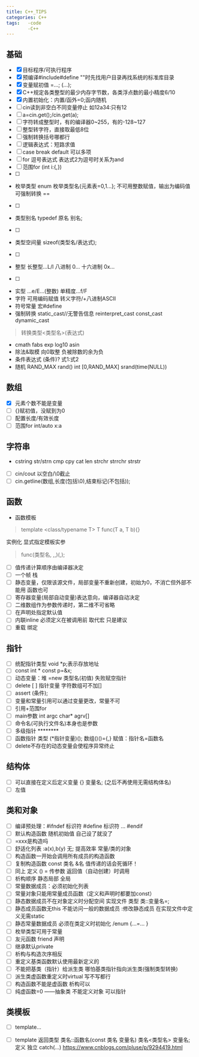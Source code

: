 ```yaml
---
title: C++_TIPS
categories: C++
tags:   -code
        -C++
---
```


## 基础
- [x] 目标程序/可执行程序
- [x] 预编译#include#define ""时先找用户目录再找系统的标准库目录
- [x] 变量赋初值 =...; (...);
- [x] C++规定各类整型的最少内存字节数，各类浮点数的最小精度6/10
- [x] 内置初始化：内置/函外=0;函内随机
- [ ] cin读到非空白不同变量停止 如12a34:只有12
- [ ] a=cin.get();/cin.get(a);
- [ ] 字符转成整型时，有的编译器0~255，有的-128~127
- [ ] 整型转字符，直接取最低8位
- [ ] 强制转换括号哪都行
- [ ] 逻辑表达式：短路求值
- [ ] case break default 可以多项
- [ ] for 逗号表达式 表达式2为逗号时关系为and
- [ ] 范围for (int i:{,})
- [ ] 
* 枚举类型
  enum 枚举类型名{元素表=0,1...};
  不可用整数赋值，输出为编码值
  可强制转换 ==
- [ ] 
* 类型别名
  typedef 原名 别名;
- [ ] 
* 类型空间量
  sizeof(类型名/表达式);
- [ ] 
* 整型
  长整型...L/l
  八进制 0...
  十六进制 0x...
- [ ] 
* 实型
  ...e/E...(整数)
  单精度...f/F
* 字符
  可用编码赋值
  转义字符/+八进制ASCII
* 符号常量
  宏#define
* 强制转换
  static_cast//无警告信息
  reinterpret_cast
  const_cast
  dynamic_cast
> 转换类型<类型名>(表达式)
* cmath
  fabs exp log10 asin
* 除法&取模
  向0取整
  负被除数的余为负
* 条件表达式
  (条件)? 式1:式2
* 随机
  <cstdlib>
  RAND_MAX
  rand() int [0,RAND_MAX]
  srand(time(NULL)) <ctime>
## 数组
- [x] 元素个数不能是变量
- [ ] {}赋初值，没赋到为0
- [ ] 配置长度/有效长度
- [ ] 范围for int/auto x:a
## 字符串
* cstring
  str/strn cmp cpy cat
  len
  strchr strrchr strstr

- [ ] cin/cout 以空白/\0截止
- [ ] cin.getline(数组,长度(包括\0),结束标记(不包括));
## 函数
* 函数模板
> template <class/typename T>
> T func(T a, T b){}

实例化
显式指定模板实参
> func(类型名, ,,)(,);

- [ ] 值传递计算顺序由编译器决定
- [ ] 一个帧 栈
- [ ] 静态变量，仅限该源文件，局部变量不重新创建，初始为0，不消亡但外部不能用 函数也可
- [ ] 寄存器变量(局部自动变量)表达意向，编译器自动决定
- [ ] 二维数组作为参数传递时，第二维不可省略
- [ ] 在声明处指定默认值
- [ ] 内联inline 必须定义在被调用前 取代宏 只是建议
- [ ] 重载 绑定
## 指针
- [ ] 统配指针类型 void *p;表示存放地址
- [ ] const int * const p=&x;
- [ ] 动态变量：堆 =new 类型名(初值) 失败赋空指针
- [ ] delete [ ] 指针变量 字符数组可不加[]
- [ ] assert (条件); <cassert>
- [ ] 变量和常量引用可以通过变量更改，常量不可
- [ ] 引用+范围for
- [ ] main参数 int argc char* agrv[]
- [ ] 命令名(可执行文件名)本身也是参数
- [ ] 多级指针 ********
- [ ] 函数指针 类型 (*指针变量)(); 数组()()={,} 赋值：指针名=函数名
- [ ] delete不存在的动态变量会使程序异常终止
## 结构体
- [ ] 可以直接在定义后定义变量 {} 变量名; (之后不再使用无需结构体名)
- [ ] 左值
## 类和对象
- [ ] 编译预处理：#ifndef 标识符 #define 标识符 ... #endif
- [ ] 默认构造函数 随机初始值 自己设了就没了
- [ ] =xxx是构造吗
- [ ] 舒适化列表 :a(x),b(y) 无; 提高效率 常量/类的对象
- [ ] 构造函数一开始会调用所有成员的构造函数
- [ ] 复制构造函数 const 类名 &名 值传递的话会死循环！
- [ ] 同上 定义 () = 传参数 返回值（自动创建）时调用
- [ ] 析构顺序 静态局部 全局
- [ ] 常量数据成员：必须初始化列表
- [ ] 常量对象只能用常量成员函数（定义和声明时都要加const）
- [ ] 静态数据成员不在对象定义时分配空间 实现文件 类型 类::变量名=;
- [ ] 静态成员函数无this 不能访问一般的数据成员 :修改静态成员 在实现文件中定义无需static
- [ ] 静态常量数据成员 必须在类定义时初始化 /enum {...=...
}
- [ ] 枚举类型可用于常量
- [ ] 友元函数 friend 声明
- [ ] 继承默认private
- [ ] 析构与构造次序相反
- [ ] 重定义基类函数默认使用最新定义的
- [ ] 不能把基类（指针）给派生类 哪怕基类指针指向派生类(强制类型转换)
- [ ] 派生类虚函数重定义时virtual 写不写都行
- [ ] 构造函数不能是虚函数 析构可以
- [ ] 纯虚函数=0 ——抽象类 不能定义对象 可以指针
## 类模板
- [ ] template<class T>...
- [ ] template<class T>
  返回类型 类名<T>::函数名(const 类名<t> 变量名)
  类名<类型名> 变量名; 定义 独立
  catch(...)
  https://www.cnblogs.com/pluse/p/9294419.html
  